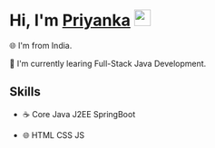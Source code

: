 # Hi, I'm [Priyanka](https://priyankadash.bio.link/)  <img src="https://github.com/TheDudeThatCode/TheDudeThatCode/raw/master/Assets/Hi.gif" width="29">  
🌐 I'm from India.

🌱 I'm currently learing Full-Stack Java Development.

## Skills</h4>
- ☕ Core Java J2EE SpringBoot

- 🌐 HTML CSS JS
